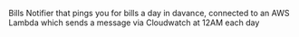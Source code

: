 Bills Notifier that pings you for bills a day in davance, connected to an AWS Lambda which sends a message via Cloudwatch at 12AM each day
